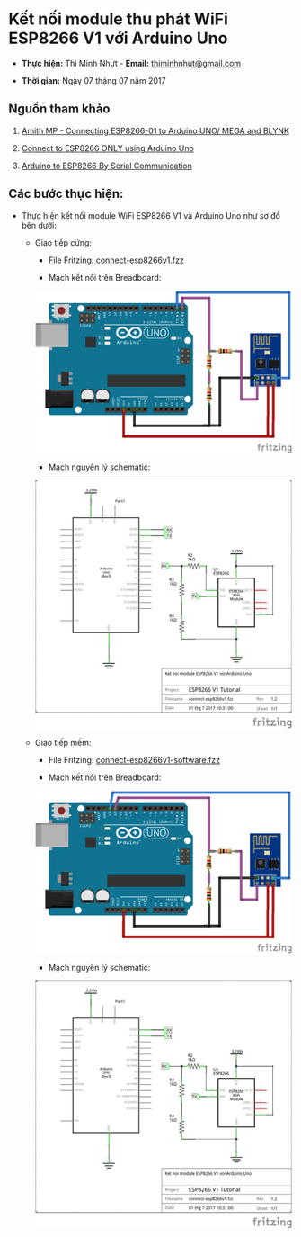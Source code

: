 # Kết nối module thu phát WiFi ESP8266 V1 với Arduino Uno

* **Thực hiện:** Thi Minh Nhựt - **Email:** thiminhnhut@gmail.com

* **Thời gian:** Ngày 07 tháng 07 năm 2017

## Nguồn tham khảo

1. [Amith MP - Connecting ESP8266-01 to Arduino UNO/ MEGA and BLYNK](https://www.instructables.com/id/Connecting-ESP8266-01-to-Arduino-UNOMEGA-and-BLYNK/)

2. [Connect to ESP8266 ONLY using Arduino Uno](https://forum.arduino.cc/index.php?topic=283043.0)

3. [Arduino to ESP8266 By Serial Communication](http://www.martyncurrey.com/arduino-to-esp8266-serial-commincation/)

## Các bước thực hiện:

* Thực hiện kết nối module WiFi ESP8266 V1 và Arduino Uno như sơ đồ bên dưới:
	
	+ Giao tiếp cứng:
		- File Fritzing: [connect-esp8266v1.fzz](https://github.com/thiminhnhut/esp8266v1/blob/7bb52480c29d8cf17d14c7c7b884badafb029f14/diagram-wire/connect-esp8266v1/connect-esp8266v1.fzz)

		- Mạch kết nối trên Breadboard:
	
		![Kết nối ESP8266 V1 với Arduino Uno](https://raw.githubusercontent.com/thiminhnhut/esp8266v1/7bb52480c29d8cf17d14c7c7b884badafb029f14/diagram-wire/connect-esp8266v1/connect-esp8266v1_bb.png)
	
		- Mạch nguyên lý schematic:
	
		![Kết nối ESP8266 V1 với Arduino Uno](https://raw.githubusercontent.com/thiminhnhut/esp8266v1/7bb52480c29d8cf17d14c7c7b884badafb029f14/diagram-wire/connect-esp8266v1/connect-esp8266v1_schem.png)

	+ Giao tiếp mềm:
	
		- File Fritzing: [connect-esp8266v1-software.fzz](https://github.com/thiminhnhut/esp8266v1/blob/7bb52480c29d8cf17d14c7c7b884badafb029f14/diagram-wire/connect-esp8266v1/connect-esp8266v1-software.fzz)

		- Mạch kết nối trên Breadboard:
	
		![Kết nối ESP8266 V1 với Arduino Uno](https://raw.githubusercontent.com/thiminhnhut/esp8266v1/7bb52480c29d8cf17d14c7c7b884badafb029f14/diagram-wire/connect-esp8266v1/connect-esp8266v1-software_bb.png)
	
		- Mạch nguyên lý schematic:
	
		![Kết nối ESP8266 V1 với Arduino Uno](https://raw.githubusercontent.com/thiminhnhut/esp8266v1/7bb52480c29d8cf17d14c7c7b884badafb029f14/diagram-wire/connect-esp8266v1/connect-esp8266v1_schem.png)
